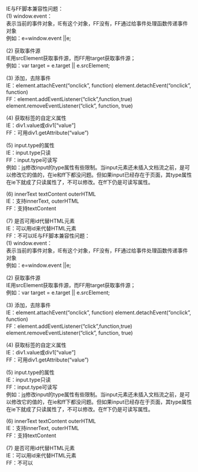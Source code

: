 IE与FF脚本兼容性问题：  
\(1\) window.event：  
表示当前的事件对象，IE有这个对象，FF没有，FF通过给事件处理函数传递事件对象  
例如：e=window.event \|\|e;

\(2\) 获取事件源  
IE用srcElement获取事件源，而FF用target获取事件源；  
例如：var target = e.target \|\| e.srcElement;

\(3\) 添加，去除事件  
IE：element.attachEvent\(“onclick”, function\) element.detachEvent\(“onclick”, function\)  
FF：element.addEventListener\(“click”,function,true\) element.removeEventListener\(“click”, function, true\)

\(4\) 获取标签的自定义属性  
IE：div1.value或div1\[“value”\]  
FF：可用div1.getAttribute\(“value”\)

\(5\) input.type的属性  
IE：input.type只读  
FF：input.type可读写  
例如：[js](http://lib.csdn.net/base/javascript)修改input的type属性有些限制。当input元素还未插入文档流之前，是可以修改它的值的，在ie和ff下都没问题。但如果input已经存在于页面，其type属性在ie下就成了只读属性了，不可以修改。在ff下仍是可读写属性。

\(6\) innerText textContent outerHTML  
IE：支持innerText, outerHTML  
FF：支持textContent

\(7\) 是否可用id代替HTML元素  
IE：可以用id来代替HTML元素  
FF：不可以IE与FF脚本兼容性问题：  
\(1\) window.event：  
表示当前的事件对象，IE有这个对象，FF没有，FF通过给事件处理函数传递事件对象  
例如：e=window.event \|\|e;

\(2\) 获取事件源  
IE用srcElement获取事件源，而FF用target获取事件源；  
例如：var target = e.target \|\| e.srcElement;

\(3\) 添加，去除事件  
IE：element.attachEvent\(“onclick”, function\) element.detachEvent\(“onclick”, function\)  
FF：element.addEventListener\(“click”,function,true\) element.removeEventListener\(“click”, function, true\)

\(4\) 获取标签的自定义属性  
IE：div1.value或div1\[“value”\]  
FF：可用div1.getAttribute\(“value”\)

\(5\) input.type的属性  
IE：input.type只读  
FF：input.type可读写  
例如：[js](http://lib.csdn.net/base/javascript)修改input的type属性有些限制。当input元素还未插入文档流之前，是可以修改它的值的，在ie和ff下都没问题。但如果input已经存在于页面，其type属性在ie下就成了只读属性了，不可以修改。在ff下仍是可读写属性。

\(6\) innerText textContent outerHTML  
IE：支持innerText, outerHTML  
FF：支持textContent

\(7\) 是否可用id代替HTML元素  
IE：可以用id来代替HTML元素  
FF：不可以

